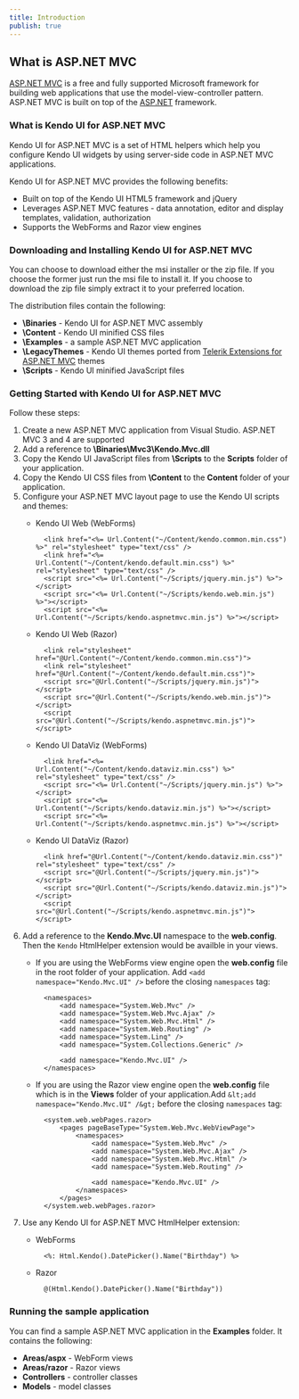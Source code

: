 ```yaml
---
title: Introduction
publish: true
---
```


## What is ASP.NET MVC

 [ASP.NET MVC](http://www.asp.net/mvc/) is a free and fully supported Microsoft framework for building web applications that use the model-view-controller pattern.
ASP.NET MVC is built on top of the [ASP.NET](http://www.asp.net/) framework.

### What is Kendo UI for ASP.NET MVC

Kendo UI for ASP.NET MVC is a set of HTML helpers which help you configure Kendo UI widgets by using server-side code in ASP.NET MVC applications.

Kendo UI for ASP.NET MVC provides the following benefits:

*   Built on top of the Kendo UI HTML5 framework and jQuery
*   Leverages ASP.NET MVC features - data annotation, editor and display templates, validation, authorization
*   Supports the WebForms and Razor view engines

### Downloading and Installing Kendo UI for ASP.NET MVC

You can choose to download either the msi installer or the zip file. If you choose the former just run the msi file to install it. If you choose to
download the zip file simply extract it to your preferred location.

The distribution files contain the following:

*   **\Binaries** - Kendo UI for ASP.NET MVC assembly
*   **\Content** - Kendo UI minified CSS files
*   **\Examples** - a sample ASP.NET MVC application
*   **\LegacyThemes** - Kendo UI themes ported from [Telerik Extensions for ASP.NET MVC](http://www.telerik.com/products/aspnet-mvc.aspx) themes
*   **\Scripts** - Kendo UI minified JavaScript files

### Getting Started with Kendo UI for ASP.NET MVC

Follow these steps:
 1.  Create a new ASP.NET MVC application from Visual Studio. ASP.NET MVC 3 and 4 are supported
 2.  Add a reference to **\Binaries\Mvc3\Kendo.Mvc.dll**
 3.  Copy the Kendo UI JavaScript files from **\Scripts** to the **Scripts** folder of your application.
 4.  Copy the Kendo UI CSS files from **\Content** to the **Content** folder of your application.
 5.  Configure your ASP.NET MVC layout page to use the Kendo UI scripts and themes:
     - Kendo UI Web (WebForms)

             <link href="<%= Url.Content("~/Content/kendo.common.min.css") %>" rel="stylesheet" type="text/css" />
             <link href="<%= Url.Content("~/Content/kendo.default.min.css") %>" rel="stylesheet" type="text/css" />
             <script src="<%= Url.Content("~/Scripts/jquery.min.js") %>"></script>
             <script src="<%= Url.Content("~/Scripts/kendo.web.min.js") %>"></script>
             <script src="<%= Url.Content("~/Scripts/kendo.aspnetmvc.min.js") %>"></script>
     - Kendo UI Web (Razor)

             <link rel="stylesheet" href="@Url.Content("~/Content/kendo.common.min.css")">
             <link rel="stylesheet" href="@Url.Content("~/Content/kendo.default.min.css")">
             <script src="@Url.Content("~/Scripts/jquery.min.js")"></script>
             <script src="@Url.Content("~/Scripts/kendo.web.min.js")"></script>
             <script src="@Url.Content("~/Scripts/kendo.aspnetmvc.min.js")"></script>
     - Kendo UI DataViz (WebForms)

             <link href="<%= Url.Content("~/Content/kendo.dataviz.min.css") %>" rel="stylesheet" type="text/css" />
             <script src="<%= Url.Content("~/Scripts/jquery.min.js") %>"></script>
             <script src="<%= Url.Content("~/Scripts/kendo.dataviz.min.js") %>"></script>
             <script src="<%= Url.Content("~/Scripts/kendo.aspnetmvc.min.js") %>"></script>
     - Kendo UI DataViz (Razor)

             <link href="@Url.Content("~/Content/kendo.dataviz.min.css")" rel="stylesheet" type="text/css" />
             <script src="@Url.Content("~/Scripts/jquery.min.js")"></script>
             <script src="@Url.Content("~/Scripts/kendo.dataviz.min.js")"></script>
             <script src="@Url.Content("~/Scripts/kendo.aspnetmvc.min.js")"></script>

 6.  Add a reference to the **Kendo.Mvc.UI** namespace to the **web.config**. Then the `Kendo` HtmlHelper extension would
be availble in your views.
     - If you are using the WebForms view engine open the **web.config** file in the root folder of your application. Add
     `<add namespace="Kendo.Mvc.UI" />` before the closing `namespaces` tag:

             <namespaces>
                 <add namespace="System.Web.Mvc" />
                 <add namespace="System.Web.Mvc.Ajax" />
                 <add namespace="System.Web.Mvc.Html" />
                 <add namespace="System.Web.Routing" />
                 <add namespace="System.Linq" />
                 <add namespace="System.Collections.Generic" />

                 <add namespace="Kendo.Mvc.UI" />
             </namespaces>
     - If you are using the Razor view engine open the **web.config** file which is in the **Views** folder
     of your application.Add `&lt;add namespace="Kendo.Mvc.UI" /&gt;` before the closing `namespaces` tag:

             <system.web.webPages.razor>
                 <pages pageBaseType="System.Web.Mvc.WebViewPage">
                     <namespaces>
                         <add namespace="System.Web.Mvc" />
                         <add namespace="System.Web.Mvc.Ajax" />
                         <add namespace="System.Web.Mvc.Html" />
                         <add namespace="System.Web.Routing" />

                         <add namespace="Kendo.Mvc.UI" />
                     </namespaces>
                 </pages>
             </system.web.webPages.razor>

 7.  Use any Kendo UI for ASP.NET MVC HtmlHelper extension:
     - WebForms

             <%: Html.Kendo().DatePicker().Name("Birthday") %>
     - Razor

             @(Html.Kendo().DatePicker().Name("Birthday"))

### Running the sample application

You can find a sample ASP.NET MVC application in the **Examples** folder.
It contains the following:

*   **Areas/aspx** - WebForm views
*   **Areas/razor** - Razor views
*   **Controllers** - controller classes
*   **Models** - model classes
